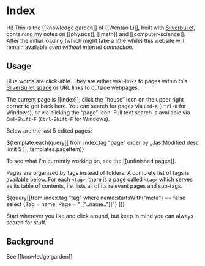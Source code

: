 # Index

Hi! This is the [[knowledge garden]] of [[Wentao Li]], built with [Silverbullet](https://silverbullet.md), containing my notes on [[physics]], [[math]] and [[computer-science]]. After the initial loading (which might take a little while) this website will remain available _even without internet connection_.

## Usage

Blue words are click-able. They are either wiki-links to pages within this [SilverBullet space](https://silverbullet.md/Spaces) or URL links to outside webpages.

The current page is [[index]], click the “house” icon on the upper right corner to get back here. You can search for pages via `Cmd-K` (`Ctrl-K` for Windows), or via clicking the “page” icon. Full text search is available via `Cmd-Shift-F` (`Ctrl-Shift-F` for Windows).

Below are the last 5 edited pages: 

${template.each(query[[
  from index.tag "page"
  order by _.lastModified desc
  limit 5
]], templates.pageItem)}

To see what I’m currently working on, see the [[unfinished pages]].

Pages are organized by tags instead of folders. A complete list of tags is available below. For each `<tag>`, there is a page called `<tag>` which serves as its table of contents, i.e. lists all of its relevant pages and sub-tags.

${query[[from index.tag "tag" where name:startsWith("meta") == false select {Tag = name, Page = "[["..name.."]]"} ]]}

Start wherever you like and click around, but keep in mind you can always search for stuff.

## Background

See [[knowledge garden]].